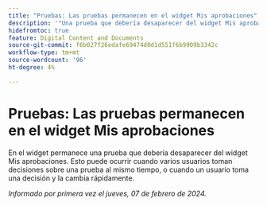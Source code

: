 ```yaml
---
title: "Pruebas: Las pruebas permanecen en el widget Mis aprobaciones"
description: '"Una prueba que debería desaparecer del widget Mis aprobaciones permanece en el widget. Esto puede ocurrir cuando varios usuarios toman decisiones sobre una prueba al mismo tiempo, o cuando un usuario toma una decisión y la cambia rápidamente".'
hidefromtoc: true
feature: Digital Content and Documents
source-git-commit: f6b027f26edafe69474d0d1d551f6b9909b3342c
workflow-type: tm+mt
source-wordcount: '96'
ht-degree: 4%

---
```



# Pruebas: Las pruebas permanecen en el widget Mis aprobaciones

En el widget permanece una prueba que debería desaparecer del widget Mis aprobaciones. Esto puede ocurrir cuando varios usuarios toman decisiones sobre una prueba al mismo tiempo, o cuando un usuario toma una decisión y la cambia rápidamente.

_Informado por primera vez el jueves, 07 de febrero de 2024._
